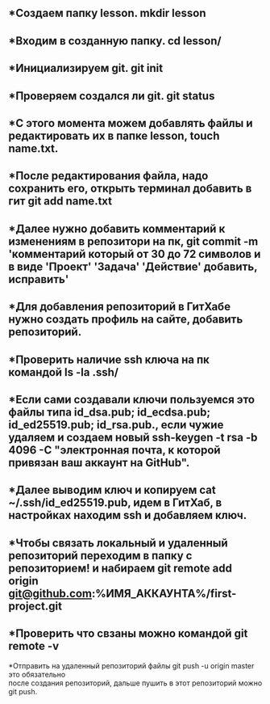 *Создаем папку lesson.  mkdir lesson  
---
*Входим в созданную папку. cd lesson/  
---
*Инициализируем git. git init  
---
*Проверяем создался ли git. git status  
---
*С этого момента можем добавлять файлы и редактировать их в папке lesson, touch name.txt.  
---
*После редактирования файла, надо сохранить его, открыть терминал добавить в гит git add  name.txt  
---
*Далее нужно добавить комментарий к изменениям в репозитори на пк, git commit -m 'комментарий который от 30 до 72 символов и в виде 'Проект' 'Задача' 'Действие' добавить, исправить'   
---
*Для добавления репозиторий в ГитХабе нужно создать профиль на сайте, добавить репозиторий.
---
*Проверить наличие ssh ключа на пк командой ls -la .ssh/   
---
*Если сами создавали ключи пользуемся это файлы типа id_dsa.pub; id_ecdsa.pub; id_ed25519.pub;   id_rsa.pub., если чужие удаляем и создаем новый  ssh-keygen -t rsa -b 4096 -C "электронная   почта, к которой привязан ваш аккаунт на GitHub".  
---
*Далее выводим ключ и копируем cat ~/.ssh/id_ed25519.pub, идем в ГитХаб, в настройках находим ssh и добавляем ключ.  
---
*Чтобы связать локальный и удаленный репозиторий переходим в папку с репозиторием! и 
набираем git remote add origin git@github.com:%ИМЯ_АККАУНТА%/first-project.git   
---
*Проверить что свзаны можно командой git remote -v  
---
*Отправить на удаленный репозиторий файлы git push -u origin master это обязательно   
после создания репозиторий, дальше пушить в этот репозиторий можно git push.
